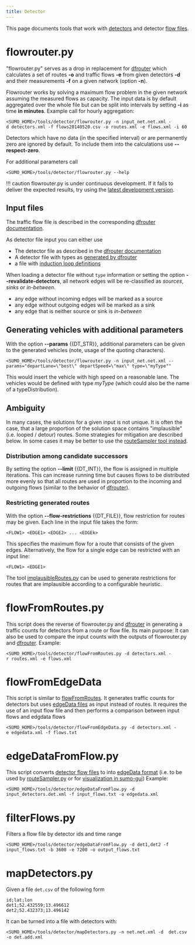 ```yaml
---
title: Detector
---
```


This page documents tools that work with [detectors](../Simulation/Output/Induction_Loops_Detectors_(E1).md) and detector [flow files](../Demand/Routes_from_Observation_Points.md#computing_flows).

# flowrouter.py

"flowrouter.py" serves as a drop in replacement for
[dfrouter](../dfrouter.md) which calculates a set of routes **-o** and
traffic flows **-e** from given detectors **-d** and their measurements **-f** on a given
network (option **-n**).

Flowrouter works by solving a maximum flow problem in the given network
assuming the measured flows as capacity. The input data is by default
aggregated over the whole file but can be split into intervals by
setting **-i** as time **in minutes**. Example call for hourly aggregation:

```
<SUMO_HOME>/tools/detector/flowrouter.py -n input_net.net.xml -d detectors.xml -f flows20140520.csv -o routes.xml -e flows.xml -i 60
```

Detectors which have no data (in the specified interval) or are
permanently zero are ignored by default. To include them into the
calculations use **--respect-zero**.

For additional parameters call

```
<SUMO_HOME>/tools/detector/flowrouter.py --help
```

!!! caution
    flowrouter.py is under continuous development. If it fails to deliver the expected results, try using the [latest development version](../Downloads.md#sumo_-_latest_development_version).

## Input files

The traffic flow file is described in the corresponding [dfrouter documentation](../Demand/Routes_from_Observation_Points.md#computing_flows).

As detector file input you can either use

- The detector file as described in the [dfrouter documentation](../Demand/Routes_from_Observation_Points.md#computing_detector_types)
- A detector file with types as [generated by dfrouter](../Demand/Routes_from_Observation_Points.md#computing_detector_types)
- a file with [induction loop definitions](../Simulation/Output/Induction_Loops_Detectors_(E1).md)

When loading a detector file without `type` information or setting the option **--revalidate-detectors**, all network edges will be re-classified as *sources*, *sinks* or
*in-between*.

- any edge without incoming edges will be marked as a source
- any edge without outgoing edges will be marked as a sink
- any edge that is neither source or sink is *in-between*

## Generating vehicles with additional parameters

With the option **--params** {{DT_STR}}, additional parameters can be given to the generated
vehicles (note, usage of the quoting characters).

```
<SUMO_HOME>/tools/detector/flowrouter.py -n input_net.net.xml --params="departLane=\"best\" departSpeed=\"max\" type=\"myType""
```

This would insert the vehicle with high speed on a reasonable lane. The
vehicles would be defined with type *myType* (which could also be the
name of a typeDistribution).

## Ambiguity

In many cases, the solutions for a given input is not unique. It is often the case, that a large proportion of the solution space contains "implausible" (i.e. looped / detour) routes. Some strategies for mitigation are described below. In some cases it may be better to use the [routeSampler tool instead](../Demand/Routes_from_Observation_Points.md#choosing_the_right_tool).

### Distribution among candidate successors

By setting the option **--limit** {{DT_INT}}, the flow is assigned in multiple iterations. This can increase running time but causes
flows to be distributed more evenly so that all routes are used in
proportion to the incoming and outgoing flows (similar to the behavior of
[dfrouter](../dfrouter.md)).


### Restricting generated routes

With the option **--flow-restrictions** {{DT_FILE}}, flow restriction for routes may be given. Each line in the input file takes the form:

```
<FLOW1> <EDGE1> <EDGE2> ... <EDGEk>
```

This specifies the maximum flow for a route that consists of the given
edges. Alternatively, the flow for a single edge can be restricted with an input line:

```
<FLOW1> <EDGE1>
```

The tool [implausibleRoutes.py](Routes.md#implausibleroutespy) can be used to generate restrictions for routes that are implausible according to a configurable heuristic.

# flowFromRoutes.py

This script does the reverse of flowrouter.py and
[dfrouter](../dfrouter.md) in generating a traffic counts for
detectors from a route or flow file. Its main purpose: It can also be used to compare the
input counts with the outputs of flowrouter.py and
[dfrouter](../dfrouter.md). Example:

```
<SUMO_HOME>/tools/detector/flowFromRoutes.py -d detectors.xml -r routes.xml -e flows.xml
```

# flowFromEdgeData

This script is similar to [flowFromRoutes](#flowFromRoutes). It generates traffic counts for detectors but uses [edgeData files](../Simulation/Output/Lane-_or_Edge-based_Traffic_Measures.md) as input instead of routes.
It requires the use of an input flow file and then performs a comparison between input flows and edgdata flows
```
<SUMO_HOME>/tools/detector/flowFromEdgeData.py -d detectors.xml -e edgedata.xml -f flows.txt
```


# edgeDataFromFlow.py

This script converts [detector flow files](../Demand/Routes_from_Observation_Points.md#computing_flows) to into [edgeData format](../Simulation/Output/Lane-_or_Edge-based_Traffic_Measures.md#edge-based_network_states) (i.e. to be used by [routeSampler.py](Turns.md#edge_counts) or for [visualization in sumo-gui](../sumo-gui.md#visualizing_edge-related_data))
Example:
```
<SUMO_HOME>/tools/detector/edgeDataFromFlow.py -d input_detectors.det.xml -f input_flows.txt -o edgedata.xml
```

# filterFlows.py

Filters a flow file by detector ids and time range
```
<SUMO_HOME>/tools/detector/edgeDataFromFlow.py -d det1,det2 -f input_flows.txt -b 3600 -e 7200 -o output_flows.txt
```

# mapDetectors.py

Given a file `det.csv` of the following form
```
id;lat;lon
det1;52.432559;13.496612
det2;52.432373;13.496142
```

It can be turned into a file with detectors with:
```
<SUMO_HOME>/tools/detector/mapDetectors.py -n net.net.xml -d  det.csv -o det.add.xml
```
